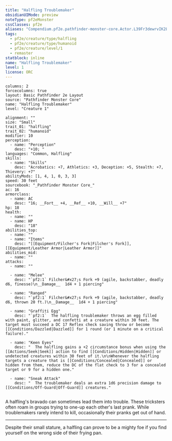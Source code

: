 ```yaml
---
title: "Halfling Troublemaker"
obsidianUIMode: preview
noteType: pf2eMonster
cssClasses: pf2e
aliases: "Compendium.pf2e.pathfinder-monster-core.Actor.L39Fr3dewrvIK2LE" 
tags:
  - pf2e/creature/type/halfling
  - pf2e/creature/type/humanoid
  - pf2e/creature/level/1
  - remaster
statblock: inline
name: "Halfling Troublemaker"
level: 1
license: ORC
---
```


```statblock
columns: 2
forcecolumns: true
layout: Basic Pathfinder 2e Layout
source: "Pathfinder Monster Core"
name: "Halfling Troublemaker"
level: "Creature 1"

alignment: ""
size: "Small"
trait_01: "halfling"
trait_02: "humanoid"
modifier: 10
perception:
  - name: "Perception"
    desc: "+10; "
languages: "Common, Halfling"
skills:
  - name: "Skills"
    desc: "Acrobatics: +7, Athletics: +3, Deception: +5, Stealth: +7, Thievery: +7"
abilityMods: [1, 4, 1, 0, 3, 3]
speed: 30 feet
sourcebook: "_Pathfinder Monster Core_"
ac: 16
armorclass:
  - name: AC
    desc: "16; __Fort__ +4, __Ref__ +10, __Will__ +7"
hp: 18
health:
  - name: ""
  - name: HP
    desc: "18"
abilities_top:
  - name: ""
  - name: "Items"
    desc: "[[Equipment/Filcher's Fork|Filcher's Fork]], [[Equipment/Leather Armor|Leather Armor]]"
abilities_mid:
  - name: ""
attacks:
  - name: ""

  - name: "Melee"
    desc: "`pf2:1` Filcher&#x27;s Fork +9 (agile, backstabber, deadly d6, finesse)\n__Damage__  1d4 + 1 piercing"

  - name: "Ranged"
    desc: "`pf2:1` Filcher&#x27;s Fork +9 (agile, backstabber, deadly d6, thrown 20 ft.)\n__Damage__  1d4 + 1 piercing"

  - name: "Graffiti Egg"
    desc: "`pf2:1`  The halfling troublemaker throws an egg filled with paint, glitter, and confetti at a creature within 30 feet. The target must succeed a DC 17 Reflex check saving throw or become [[Conditions/Dazzled|Dazzled]] for 1 round (or 1 minute on a critical failure)."

  - name: "Keen Eyes"
    desc: "  The halfling gains a +2 circumstance bonus when using the [[Actions/Seek|Seek]] action to find [[Conditions/Hidden|Hidden]] or undetected creatures within 30 feet of it.\n\nWhenever the halfling targets a creature that is [[Conditions/Concealed|Concealed]] or hidden from them, reduce the DC of the flat check to 3 for a concealed target or 9 for a hidden one."

  - name: "Sneak Attack"
    desc: "  The troublemaker deals an extra 1d6 precision damage to [[Conditions/Off-Guard|Off-Guard]] creatures."
 
```



A halfling's bravado can sometimes lead them into trouble. These tricksters often roam in groups trying to one-up each other's last prank. While troublemakers rarely intend to kill, occasionally their pranks get out of hand.

* * *

Despite their small stature, a halfling can prove to be a mighty foe if you find yourself on the wrong side of their frying pan.
